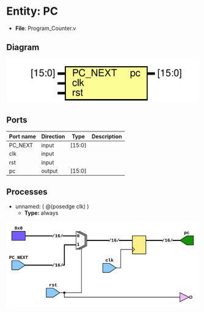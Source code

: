 # Entity: PC 

- **File**: Program_Counter.v
## Diagram

![Diagram](Program_Counter.svg "Diagram")
## Ports

| Port name | Direction | Type   | Description |
| --------- | --------- | ------ | ----------- |
| PC_NEXT   | input     | [15:0] |             |
| clk       | input     |        |             |
| rst       | input     |        |             |
| pc        | output    | [15:0] |             |
## Processes
- unnamed: ( @(posedge clk) )
  - **Type:** always

![Schematic](Program_Counter_Sec.svg "Diagram")
